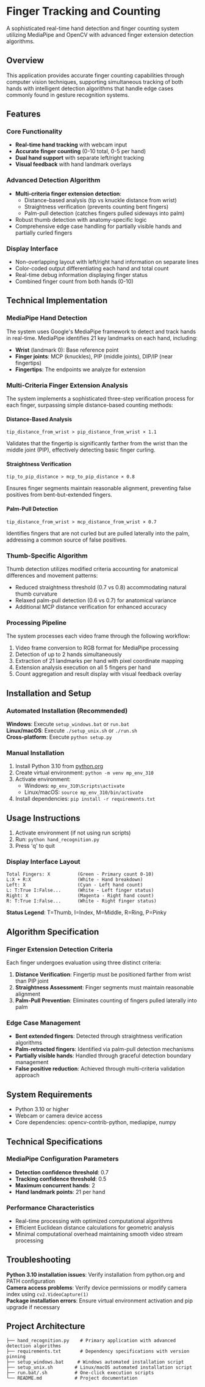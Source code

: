 # Finger Tracking and Counting

A sophisticated real-time hand detection and finger counting system utilizing MediaPipe and OpenCV with advanced finger extension detection algorithms.

## Overview

This application provides accurate finger counting capabilities through computer vision techniques, supporting simultaneous tracking of both hands with intelligent detection algorithms that handle edge cases commonly found in gesture recognition systems.

## Features

### Core Functionality
- **Real-time hand tracking** with webcam input
- **Accurate finger counting** (0-10 total, 0-5 per hand)
- **Dual hand support** with separate left/right tracking
- **Visual feedback** with hand landmark overlays

### Advanced Detection Algorithm
- **Multi-criteria finger extension detection**:
  - Distance-based analysis (tip vs knuckle distance from wrist)
  - Straightness verification (prevents counting bent fingers)
  - Palm-pull detection (catches fingers pulled sideways into palm)
- Robust thumb detection with anatomy-specific logic
- Comprehensive edge case handling for partially visible hands and partially curled fingers

### Display Interface
- Non-overlapping layout with left/right hand information on separate lines
- Color-coded output differentiating each hand and total count
- Real-time debug information displaying finger status
- Combined finger count from both hands (0-10)

## Technical Implementation

### MediaPipe Hand Detection
The system uses Google's MediaPipe framework to detect and track hands in real-time. MediaPipe identifies 21 key landmarks on each hand, including:
- **Wrist** (landmark 0): Base reference point
- **Finger joints**: MCP (knuckles), PIP (middle joints), DIP/IP (near fingertips)
- **Fingertips**: The endpoints we analyze for extension

### Multi-Criteria Finger Extension Analysis
The system implements a sophisticated three-step verification process for each finger, surpassing simple distance-based counting methods:

#### Distance-Based Analysis
```
tip_distance_from_wrist > pip_distance_from_wrist × 1.1
```
Validates that the fingertip is significantly farther from the wrist than the middle joint (PIP), effectively detecting basic finger curling.

#### Straightness Verification
```
tip_to_pip_distance > mcp_to_pip_distance × 0.8
```
Ensures finger segments maintain reasonable alignment, preventing false positives from bent-but-extended fingers.

#### Palm-Pull Detection
```
tip_distance_from_wrist > mcp_distance_from_wrist × 0.7
```
Identifies fingers that are not curled but are pulled laterally into the palm, addressing a common source of false positives.

### Thumb-Specific Algorithm
Thumb detection utilizes modified criteria accounting for anatomical differences and movement patterns:
- Reduced straightness threshold (0.7 vs 0.8) accommodating natural thumb curvature
- Relaxed palm-pull detection (0.6 vs 0.7) for anatomical variance
- Additional MCP distance verification for enhanced accuracy

### Processing Pipeline
The system processes each video frame through the following workflow:
1. Video frame conversion to RGB format for MediaPipe processing
2. Detection of up to 2 hands simultaneously
3. Extraction of 21 landmarks per hand with pixel coordinate mapping
4. Extension analysis execution on all 5 fingers per hand
5. Count aggregation and result display with visual feedback overlay

## Installation and Setup

### Automated Installation (Recommended)

**Windows**: Execute `setup_windows.bat` or `run.bat`  
**Linux/macOS**: Execute `./setup_unix.sh` or `./run.sh`  
**Cross-platform**: Execute `python setup.py`

### Manual Installation

1. Install Python 3.10 from [python.org](https://www.python.org/downloads/)
2. Create virtual environment: `python -m venv mp_env_310`
3. Activate environment: 
   - Windows: `mp_env_310\Scripts\activate`
   - Linux/macOS: `source mp_env_310/bin/activate`
4. Install dependencies: `pip install -r requirements.txt`

## Usage Instructions

1. Activate environment (if not using run scripts)
2. Run: `python hand_recognition.py`
3. Press 'q' to quit

### Display Interface Layout
```
Total Fingers: X          (Green - Primary count 0-10)
L:X + R:X                 (White - Hand breakdown)
Left: X                   (Cyan - Left hand count)
L: T:True I:False...      (White - Left finger status)
Right: X                  (Magenta - Right hand count)  
R: T:True I:False...      (White - Right finger status)
```

**Status Legend**: T=Thumb, I=Index, M=Middle, R=Ring, P=Pinky

## Algorithm Specification

### Finger Extension Detection Criteria
Each finger undergoes evaluation using three distinct criteria:
1. **Distance Verification**: Fingertip must be positioned farther from wrist than PIP joint
2. **Straightness Assessment**: Finger segments must maintain reasonable alignment
3. **Palm-Pull Prevention**: Eliminates counting of fingers pulled laterally into palm

### Edge Case Management
- **Bent extended fingers**: Detected through straightness verification algorithms
- **Palm-retracted fingers**: Identified via palm-pull detection mechanisms
- **Partially visible hands**: Handled through graceful detection boundary management
- **False positive reduction**: Achieved through multi-criteria validation approach

## System Requirements
- Python 3.10 or higher
- Webcam or camera device access
- Core dependencies: opencv-contrib-python, mediapipe, numpy

## Technical Specifications

### MediaPipe Configuration Parameters
- **Detection confidence threshold**: 0.7
- **Tracking confidence threshold**: 0.5  
- **Maximum concurrent hands**: 2
- **Hand landmark points**: 21 per hand

### Performance Characteristics
- Real-time processing with optimized computational algorithms
- Efficient Euclidean distance calculations for geometric analysis
- Minimal computational overhead maintaining smooth video stream processing

## Troubleshooting

**Python 3.10 installation issues**: Verify installation from python.org and PATH configuration  
**Camera access problems**: Verify device permissions or modify camera index using `cv2.VideoCapture(1)`  
**Package installation errors**: Ensure virtual environment activation and pip upgrade if necessary

## Project Architecture
```
├── hand_recognition.py    # Primary application with advanced detection algorithms
├── requirements.txt       # Dependency specifications with version pinning
├── setup_windows.bat     # Windows automated installation script
├── setup_unix.sh        # Linux/macOS automated installation script  
├── run.bat/.sh          # One-click execution scripts
└── README.md            # Project documentation
```
